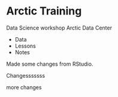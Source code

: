 # Arctic Training 
Data Science workshop Arctic Data Center

* Data
* Lessons
* Notes

Made some changes from RStudio.

Changesssssss

more changes

